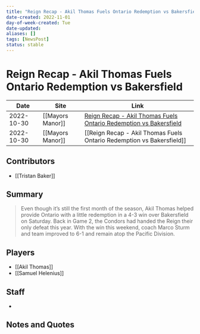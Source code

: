 ```yaml
---
title: "Reign Recap - Akil Thomas Fuels Ontario Redemption vs Bakersfield"
date-created: 2022-11-01
day-of-week-created: Tue
date-updated: 
aliases: []
tags: [NewsPost]
status: stable
---
```


# Reign Recap - Akil Thomas Fuels Ontario Redemption vs Bakersfield

| Date       | Site             | Link                                                                                                                                                                  |
| ---------- | ---------------- | --------------------------------------------------------------------------------------------------------------------------------------------------------------------- |
| 2022-10-30 | [[Mayors Manor]] | [Reign Recap - Akil Thomas Fuels Ontario Redemption vs Bakersfield](https://mayorsmanor.com/2022/10/reign-recap-akil-thomas-fuels-ontario-redemption-vs-bakersfield/) |
| 2022-10-30 | [[Mayors Manor]] | [[Reign Recap - Akil Thomas Fuels Ontario Redemption vs Bakersfield]]                                                                                                 |

## Contributors
- [[Tristan Baker]]


## Summary
> Even though it’s still the first month of the season, Akil Thomas helped provide Ontario with a little redemption in a 4-3 win over Bakersfield on Saturday. Back in Game 2, the Condors had handed the Reign their only defeat this year. With the win this weekend, coach Marco Sturm and team improved to 6-1 and remain atop the Pacific Division.


## Players
- [[Akil Thomas]]
- [[Samuel Helenius]]


## Staff
- 


## Notes and Quotes
> 

